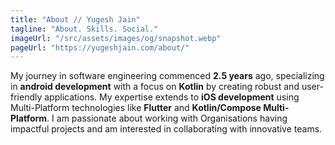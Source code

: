 ```yaml
---
title: "About // Yugesh Jain"
tagline: "About. Skills. Social."
imageUrl: "/src/assets/images/og/snapshot.webp"
pageUrl: "https://yugeshjain.com/about/"
---
```


My journey in software engineering commenced **2.5 years** ago, specializing in **android development** with a focus on **Kotlin** by creating robust and user-friendly applications. My expertise extends to **iOS development** using Multi-Platform technologies like **Flutter** and **Kotlin/Compose Multi-Platform**. 
I am passionate about working with Organisations having impactful projects and am interested in collaborating with innovative teams.

